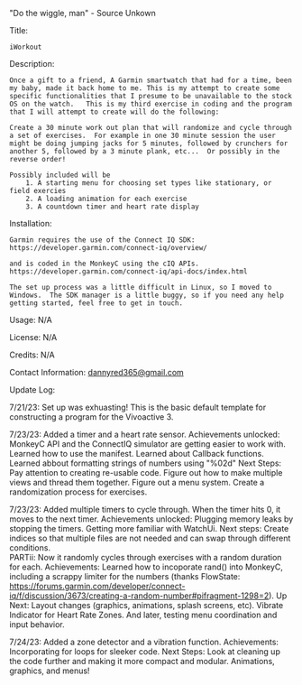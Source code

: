 "Do the wiggle, man" - Source Unkown

Title: 

    iWorkout

Description:  

    Once a gift to a friend, A Garmin smartwatch that had for a time, been my baby, made it back home to me. This is my attempt to create some specific functionalities that I presume to be unavailable to the stock OS on the watch.   This is my third exercise in coding and the program that I will attempt to create will do the following:

    Create a 30 minute work out plan that will randomize and cycle through a set of exercises.  For example in one 30 minute session the user might be doing jumping jacks for 5 minutes, followed by crunchers for another 5, followed by a 3 minute plank, etc...  Or possibly in the reverse order!

    Possibly included will be 
        1. A starting menu for choosing set types like stationary, or field exercies
        2. A loading animation for each exercise
        3. A countdown timer and heart rate display

Installation:

    Garmin requires the use of the Connect IQ SDK: 
    https://developer.garmin.com/connect-iq/overview/

    and is coded in the MonkeyC using the cIQ APIs.
    https://developer.garmin.com/connect-iq/api-docs/index.html

    The set up process was a little difficult in Linux, so I moved to Windows.  The SDK manager is a little buggy, so if you need any help getting started, feel free to get in touch.

Usage: N/A

License: N/A

Credits: N/A

Contact Information: dannyred365@gmail.com

Update Log:

7/21/23:  Set up was exhuasting!  This is the basic default template for constructing a program for the Vivoactive 3.

7/23/23:  Added a timer and a heart rate sensor.  Achievements unlocked:  MonkeyC API and the ConnectIQ simulator are getting easier to work with.  Learned how to use the manifest. Learned about Callback functions.  Learned abbout formatting strings of numbers using "%02d" Next Steps:  Pay attention to creating re-usable code.  Figure out how to make multiple views and thread them together.  Figure out a menu system.  Create a randomization process for exercises.    

7/23/23:  Added multiple timers to cycle through.  When the timer hits 0, it moves to the next timer.  Achievements unlocked:  Plugging memory leaks by stopping the timers.  Getting more familiar with WatchUi.  Next steps:  Create indices so that multiple files are not needed and can swap through different conditions.  
PARTii: Now it randomly cycles through exercises with a random duration for each.  Achievements:  Learned how to incoporate rand() into MonkeyC, including a scrappy limiter for the numbers (thanks FlowState: https://forums.garmin.com/developer/connect-iq/f/discussion/3673/creating-a-random-number#pifragment-1298=2).  Up Next:  Layout changes (graphics, animations, splash screens, etc).  Vibrate Indicator for Heart Rate Zones.  And later, testing menu coordination and input behavior.

7/24/23:  Added a zone detector and a vibration function.  Achievements:  Incorporating for loops for sleeker code.  Next Steps:  Look at cleaning up the code further and making it more compact and modular.  Animations, graphics, and menus!